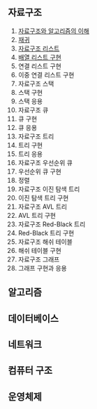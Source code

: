## 자료구조

01. [자료구조와 알고리즘의 이해](https://gurumee92.tistory.com/121)
02. [재귀](https://gurumee92.tistory.com/122)
03. [자료구조 리스트](https://gurumee92.tistory.com/123)
04. [배열 리스트 구현](https://gurumee92.tistory.com/124)
05. 연결 리스트 구현
06. 이중 연결 리스트 구현
07. 자료구조 스택
08. 스택 구현
09. 스택 응용
10. 자료구조 큐
11. 큐 구현
12. 큐 응용
13. 자료구조 트리
14. 트리 구현
15. 트리 응용
16. 자료구조 우선순위 큐
17. 우선순위 큐 구현
18. 정렬
19. 자료구조 이진 탐색 트리
20. 이진 탐색 트리 구현
21. 자료구조 AVL 트리
22. AVL 트리 구현
23. 자료구조 Red-Black 트리
24. Red-Black 트리 구현
25. 자료구조 해쉬 테이블
26. 해쉬 테이블 구현
27. 자료구조 그래프
28. 그래프 구현과 응용

## 알고리즘

## 데이터베이스

## 네트워크

## 컴퓨터 구조

## 운영체제